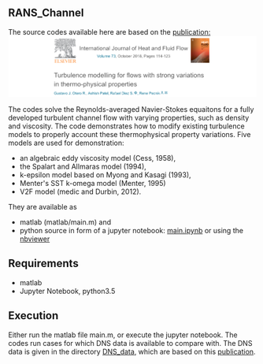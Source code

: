 ## RANS_Channel

The source codes available here are based on the [publication:](https://www.sciencedirect.com/science/article/pii/S0142727X18301978)
[![paper](https://github.com/Fluid-Dynamics-Of-Energy-Systems-Team/RANS_Channel/blob/master/paper.png)](https://www.sciencedirect.com/science/article/pii/S0142727X18301978)

The codes solve the Reynolds-averaged Navier-Stokes equaitons for a fully developed turbulent channel flow with varying properties, such as density and viscosity. The code demonstrates how to modify existing turbulence models to properly account these thermophysical property variations. Five models are used for demonstration:
* an algebraic eddy viscosity model (Cess, 1958),
* the Spalart and Allmaras model (1994),
* k-epsilon model based on Myong and Kasagi (1993),
* Menter's SST k-omega model (Menter, 1995)
* V2F model (medic and Durbin, 2012). 

They are available as
* matlab (matlab/main.m) and
* python source in form of a jupyter notebook: [main.ipynb](https://github.com/Fluid-Dynamics-Of-Energy-Systems-Team/RANS_Channel/blob/master/main.ipynb) or using the [nbviewer](https://nbviewer.jupyter.org/github/Fluid-Dynamics-Of-Energy-Systems-Team/RANS_Channel/blob/master/main.ipynb)

## Requirements

* matlab
* Jupyter Notebook, python3.5 


## Execution

Either run the matlab file main.m, or execute the jupyter notebook. The codes run cases for which DNS data is available to compare with. The DNS data is given in the directory [DNS_data](https://github.com/Fluid-Dynamics-Of-Energy-Systems-Team/RANS_Channel/tree/master/DNS_data), which are based on this [publication](http://pure.tudelft.nl/ws/files/22297028/PecnikPatel.pdf).







